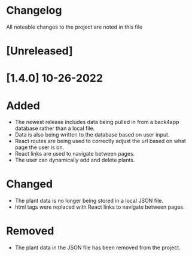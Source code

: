 # Changelog
All noteable changes to the project are noted in this file

# [Unreleased]

# [1.4.0] 10-26-2022
# Added
- The newest release includes data being pulled in from a back4app database rather than a local file.
- Data is also being written to the database based on user input.
- React routes are being used to correctly adjust the url based on what page the user is on.
- React links are used to navigate between pages.
- The user can dynamically add and delete plants.

# Changed
- The plant data is no longer being stored in a local JSON file. 
- html <a> tags were replaced with React links to navigate between pages.

# Removed
- The plant data in the JSON file has been removed from the project.
